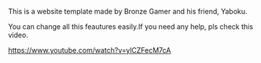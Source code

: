 This is a website template made by Bronze Gamer and his friend, Yaboku.

You can change all this feautures easily.If you need any help, pls check this video.

https://www.youtube.com/watch?v=ylCZFecM7cA